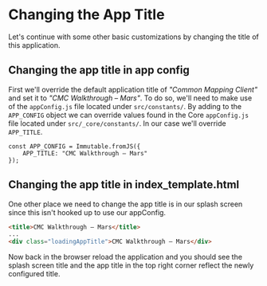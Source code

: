 # Changing the App Title

Let's continue with some other basic customizations by changing the title of this application.

## Changing the app title in app config

First we'll override the default application title of _"Common Mapping Client"_ and set it to _"CMC Walkthrough – Mars"_. To do so, we'll need to make use of the `appConfig.js` file located under `src/constants/`. By adding to the `APP_CONFIG` object we can override values found in the Core `appConfig.js` file located under `src/_core/constants/`. In our case we'll override `APP_TITLE`.
```JS
const APP_CONFIG = Immutable.fromJS({
    APP_TITLE: "CMC Walkthrough – Mars"
});
```

## Changing the app title in index_template.html
One other place we need to change the app title is in our splash screen since this isn't hooked up to use our appConfig.
```HTML
<title>CMC Walkthrough – Mars</title>
...
<div class="loadingAppTitle">CMC Walkthrough – Mars</div>
```

Now back in the browser reload the application and you should see the splash screen title and the app title in the top right corner reflect the newly configured title.